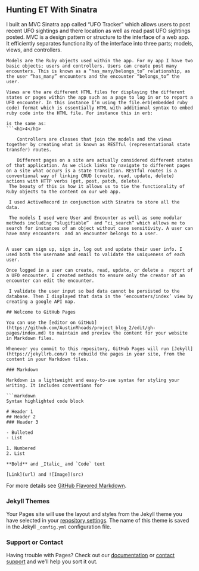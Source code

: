 
## Hunting ET With Sinatra


I built an MVC Sinatra app called “UFO Tracker” which allows users to post recent UFO sightings and there location as well as read past UFO sightings posted. MVC is a design pattern or structure to the interface of a web app. It efficiently separates functionality of the interface into three parts; models, views, and controllers. 

	Models are the Ruby objects used within the app. For my app I have two basic objects; users and controllers. Users can create post many encounters. This is known as a “has_many/belongs_to” relationship, as the user “has_many” encounters and the encounter “belongs_to” the user.

	Views are the are different HTML files for displaying the different states or pages within the app such as a page to log in or to report a UFO encounter. In this instance I’m using the file.erb(embedded ruby code) format which is essentially HTML with additional syntax to embed ruby code into the HTML file. For instance this in erb: 
```<h1><%= 2 * 2 %></h1>
is the same as: 
```<h1>4</h1>

	Controllers are classes that join the models and the views together by creating what is known as RESTful (representational state transfer) routes.

	Different pages on a site are actually considered different states of that application. As we click links to navigate to different pages on a site what occurs is a state transition. RESTful routes is a conventional way of linking CRUD (create, read, update, delete) actions with HTTP verbs (get, post, patch, delete). 
 The beauty of this is how it allows us to tie the functionality of Ruby objects to the content on our web app.

 I used ActiveRecord in conjunction with Sinatra to store all the data. 

 The models I used were User and Encounter as well as some modular methods including “slugifiable”  and “ci_search” which allows me to search for instances of an object without case sensitivity. A user can have many encounters  and an encounter belongs to a user.


A user can sign up, sign in, log out and update their user info. I used both the username and email to validate the uniqueness of each user. 

Once logged in a user can create, read, update, or delete a  report of a UFO encounter. I created methods to ensure only the creator of an encounter can edit the encounter.

 I validate the user input so bad data cannot be persisted to the database. Then I displayed that data in the ‘encounters/index’ view by  creating a google API map.

## Welcome to GitHub Pages

You can use the [editor on GitHub](https://github.com/AustinRhoads/project_blog_2/edit/gh-pages/index.md) to maintain and preview the content for your website in Markdown files.

Whenever you commit to this repository, GitHub Pages will run [Jekyll](https://jekyllrb.com/) to rebuild the pages in your site, from the content in your Markdown files.

### Markdown

Markdown is a lightweight and easy-to-use syntax for styling your writing. It includes conventions for

```markdown
Syntax highlighted code block

# Header 1
## Header 2
### Header 3

- Bulleted
- List

1. Numbered
2. List

**Bold** and _Italic_ and `Code` text

[Link](url) and ![Image](src)
```

For more details see [GitHub Flavored Markdown](https://guides.github.com/features/mastering-markdown/).

### Jekyll Themes

Your Pages site will use the layout and styles from the Jekyll theme you have selected in your [repository settings](https://github.com/AustinRhoads/project_blog_2/settings). The name of this theme is saved in the Jekyll `_config.yml` configuration file.

### Support or Contact

Having trouble with Pages? Check out our [documentation](https://docs.github.com/categories/github-pages-basics/) or [contact support](https://github.com/contact) and we’ll help you sort it out.
